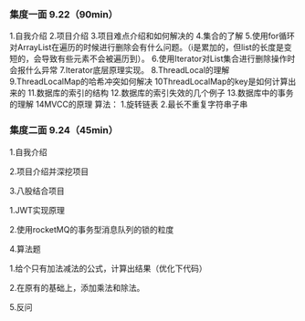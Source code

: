 ### 集度一面 9.22（90min）

1.自我介绍
2.项目介绍
3.项目难点介绍和如何解决的
4.集合的了解
5.使用for循环对ArrayList在遍历的时候进行删除会有什么问题。（i是累加的，但list的长度是变短的，会导致有些元素不会被遍历到）。
6.使用Iterator对List集合进行删除操作时会报什么异常
7.Iterator底层原理实现。
8.ThreadLocal的理解
9.ThreadLocalMap的哈希冲突如何解决
10ThreadLocalMap的key是如何计算出来的
11.数据库的索引的结构
12.数据库的索引失效的几个例子
13.数据库中的事务的理解
14MVCC的原理
算法：
1.旋转链表
2.最长不重复字符串子串



### 集度二面 9.24（45min）

1.自我介绍

2.项目介绍并深挖项目

3.八股结合项目

  1.JWT实现原理

  2.使用rocketMQ的事务型消息队列的锁的粒度

4.算法题

  1.给个只有加法减法的公式，计算出结果（优化下代码）

  2.在原有的基础上，添加乘法和除法。

5.反问

